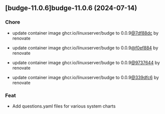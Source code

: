 

## [budge-11.0.6]budge-11.0.6 (2024-07-14)

### Chore



- update container image ghcr.io/linuxserver/budge to 0.0.9[@7df88dc](https://github.com/7df88dc) by renovate

- update container image ghcr.io/linuxserver/budge to 0.0.9[@f0ef884](https://github.com/f0ef884) by renovate

- update container image ghcr.io/linuxserver/budge to 0.0.9[@9737644](https://github.com/9737644) by renovate

- update container image ghcr.io/linuxserver/budge to 0.0.9[@339dfc6](https://github.com/339dfc6) by renovate

### Feat



- Add questions.yaml files for various system charts